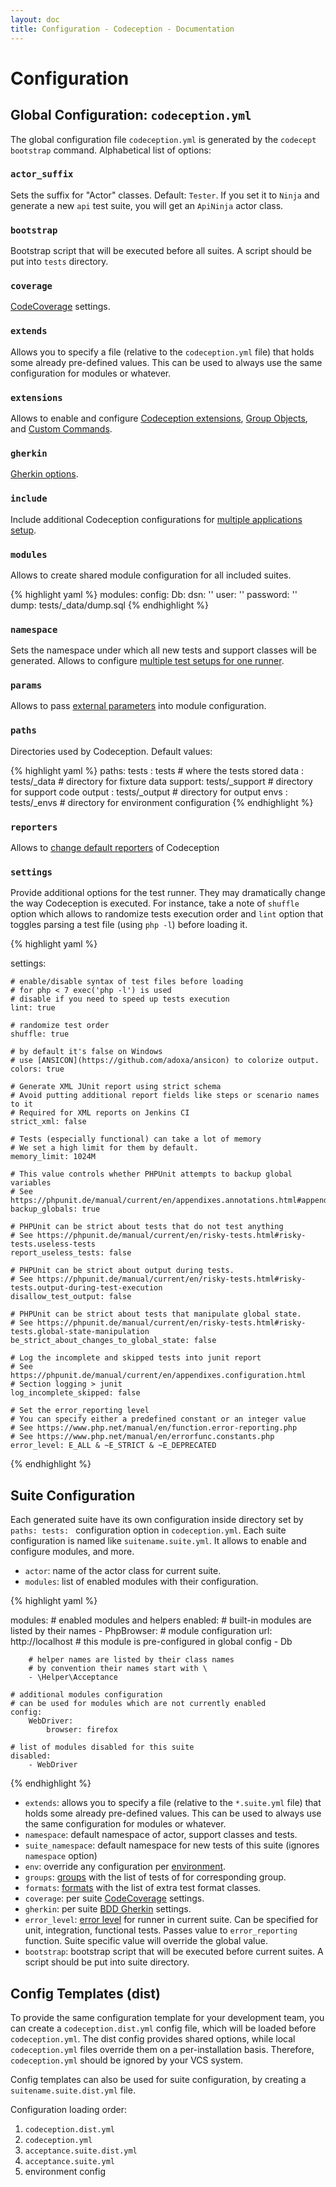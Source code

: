 ```yaml
---
layout: doc
title: Configuration - Codeception - Documentation
---
```


# Configuration

## Global Configuration: `codeception.yml`

The global configuration file `codeception.yml` is generated by the `codecept bootstrap` command. Alphabetical list of options:

### `actor_suffix`

Sets the suffix for "Actor" classes. Default: `Tester`.  If you set it to `Ninja` and generate a new `api` test suite, you will get an `ApiNinja` actor class.

### `bootstrap`

Bootstrap script that will be executed before all suites. A script should be put into `tests` directory.

### `coverage`

[CodeCoverage](https://codeception.com/docs/11-Codecoverage#Configuration) settings.

### `extends`

Allows you to specify a file (relative to the `codeception.yml` file) that holds some already pre-defined values. This can be used to always use the same configuration for modules or whatever.

### `extensions`

Allows to enable and configure [Codeception extensions](https://codeception.com/docs/08-Customization#Extension), [Group Objects](https://codeception.com/docs/08-Customization#Group-Objects), and [Custom Commands](https://codeception.com/docs/08-Customization#Custom-Commands).

### `gherkin`

[Gherkin options](https://codeception.com/docs/07-BDD#Configuration).

### `include`

Include additional Codeception configurations for [multiple applications setup](https://codeception.com/docs/08-Customization#Namespaces).

### `modules`

Allows to create shared module configuration for all included suites.

{% highlight yaml %}
modules:
    config:
        Db:
            dsn: ''
            user: ''
            password: ''
            dump: tests/_data/dump.sql
{% endhighlight %}

### `namespace`

Sets the namespace under which all new tests and support classes will be generated. Allows to configure [multiple test setups for one runner](https://codeception.com/docs/08-Customization#Namespaces).

### `params`

Allows to pass [external parameters](https://codeception.com/docs/06-ModulesAndHelpers#Dynamic-Configuration-With-Parameters) into module configuration.

### `paths`

Directories used by Codeception. Default values:

{% highlight yaml %}
paths:
    tests  : tests          # where the tests stored
    data   : tests/_data    # directory for fixture data
    support: tests/_support # directory for support code
    output : tests/_output  # directory for output
    envs   : tests/_envs    # directory for environment configuration
{% endhighlight %}

### `reporters`

Allows to [change default reporters](https://codeception.com/docs/08-Customization#Custom-Reporters) of Codeception

### `settings`

Provide additional options for the test runner. They may dramatically change the way Codeception is executed. For instance, take a note of `shuffle` option which allows to randomize tests execution order and `lint` option that toggles parsing a test file (using `php -l`) before loading it.

{% highlight yaml %}

settings:

    # enable/disable syntax of test files before loading
    # for php < 7 exec('php -l') is used
    # disable if you need to speed up tests execution
    lint: true

    # randomize test order
    shuffle: true

    # by default it's false on Windows
    # use [ANSICON](https://github.com/adoxa/ansicon) to colorize output.
    colors: true

    # Generate XML JUnit report using strict schema
    # Avoid putting additional report fields like steps or scenario names to it
    # Required for XML reports on Jenkins CI
    strict_xml: false

    # Tests (especially functional) can take a lot of memory
    # We set a high limit for them by default.
    memory_limit: 1024M

    # This value controls whether PHPUnit attempts to backup global variables
    # See https://phpunit.de/manual/current/en/appendixes.annotations.html#appendixes.annotations.backupGlobals
    backup_globals: true

    # PHPUnit can be strict about tests that do not test anything
    # See https://phpunit.de/manual/current/en/risky-tests.html#risky-tests.useless-tests
    report_useless_tests: false

    # PHPUnit can be strict about output during tests.
    # See https://phpunit.de/manual/current/en/risky-tests.html#risky-tests.output-during-test-execution
    disallow_test_output: false

    # PHPUnit can be strict about tests that manipulate global state.
    # See https://phpunit.de/manual/current/en/risky-tests.html#risky-tests.global-state-manipulation
    be_strict_about_changes_to_global_state: false

    # Log the incomplete and skipped tests into junit report
    # See https://phpunit.de/manual/current/en/appendixes.configuration.html
    # Section logging > junit
    log_incomplete_skipped: false

    # Set the error_reporting level
    # You can specify either a predefined constant or an integer value
    # See https://www.php.net/manual/en/function.error-reporting.php
    # See https://www.php.net/manual/en/errorfunc.constants.php
    error_level: E_ALL & ~E_STRICT & ~E_DEPRECATED

{% endhighlight %}

## Suite Configuration

Each generated suite have its own configuration inside directory set by `paths: tests: ` configuration option in `codeception.yml`. Each suite configuration is named like `suitename.suite.yml`. It allows to enable and configure modules, and more.

* `actor`: name of the actor class for current suite.
* `modules`: list of enabled modules with their configuration.

{% highlight yaml %}

modules:
    # enabled modules and helpers
    enabled:
        # built-in modules are listed by their names
        - PhpBrowser:
            # module configuration
            url: http://localhost
        # this module is pre-configured in global config
        - Db

        # helper names are listed by their class names
        # by convention their names start with \
        - \Helper\Acceptance

    # additional modules configuration
    # can be used for modules which are not currently enabled
    config:
        WebDriver:
            browser: firefox

    # list of modules disabled for this suite
    disabled:
        - WebDriver


{% endhighlight %}

* `extends`: allows you to specify a file (relative to the `*.suite.yml` file) that holds some already pre-defined values. This can be used to always use the same configuration for modules or whatever.
* `namespace`: default namespace of actor, support classes and tests.
* `suite_namespace`: default namespace for new tests of this suite (ignores `namespace` option)
* `env`: override any configuration per [environment](https://codeception.com/docs/07-AdvancedUsage#Environments).
* `groups`: [groups](https://codeception.com/docs/07-AdvancedUsage#Groups) with the list of tests of for corresponding group.
* `formats`: [formats](https://codeception.com/docs/07-AdvancedUsage#Formats) with the list of extra test format classes.
* `coverage`: per suite [CodeCoverage](https://codeception.com/docs/11-Codecoverage#Configuration) settings.
* `gherkin`: per suite [BDD Gherkin](https://codeception.com/docs/07-BDD#Configuration) settings.
* `error_level`: [error level](https://codeception.com/docs/04-FunctionalTests#Error-Reporting) for runner in current suite. Can be specified for unit, integration, functional tests. Passes value to `error_reporting` function. Suite specific value will override the global value.
* `bootstrap`:  bootstrap script that will be executed before current suites. A script should be put into suite directory.

## Config Templates (dist)

To provide the same configuration template for your development team, you can create a `codeception.dist.yml` config file, which will be loaded before `codeception.yml`. The dist config provides shared options, while local `codeception.yml` files override them on a per-installation basis. Therefore, `codeception.yml` should be ignored by your VCS system.

Config templates can also be used for suite configuration, by creating a `suitename.suite.dist.yml` file.

Configuration loading order:

1. `codeception.dist.yml`
2. `codeception.yml`
3. `acceptance.suite.dist.yml`
4. `acceptance.suite.yml`
5. environment config
